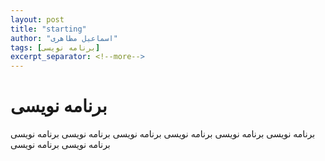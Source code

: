 ```yaml
---
layout: post
title: "starting"
author: "اسماعیل مظاهری"
tags: [برنامه نویسی]
excerpt_separator: <!--more-->
---
```


# برنامه نویسی

<!--more-->

برنامه نویسی
برنامه نویسی
برنامه نویسی
برنامه نویسی
برنامه نویسی
برنامه نویسی
برنامه نویسی
برنامه نویسی
